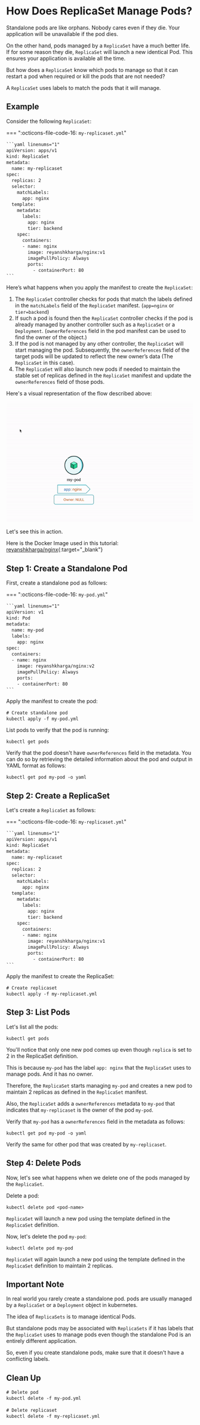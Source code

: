 # How Does ReplicaSet Manage Pods?

Standalone pods are like orphans. Nobody cares even if they die. Your application will be unavailable if the pod dies.

On the other hand, pods managed by a `ReplicaSet` have a much better life. If for some reason they die, `ReplicaSet` will launch a new identical Pod. This ensures your application is available all the time.

But how does a `ReplicaSet` know which pods to manage so that it can restart a pod when required or kill the pods that are not needed?

A `ReplicaSet` uses labels to match the pods that it will manage.

## Example

Consider the following `ReplicaSet`:

=== ":octicons-file-code-16: `my-replicaset.yml`"

    ```yaml linenums="1"
    apiVersion: apps/v1
    kind: ReplicaSet
    metadata:
      name: my-replicaset
    spec:
      replicas: 2
      selector:
        matchLabels:
          app: nginx
      template:
        metadata:
          labels:
            app: nginx
            tier: backend
        spec:
          containers:
          - name: nginx
            image: reyanshkharga/nginx:v1
            imagePullPolicy: Always
            ports:
              - containerPort: 80
    ```


Here’s what happens when you apply the manifest to create the `ReplicaSet`:

1. The `ReplicaSet` controller checks for pods that match the labels defined in the `matchLabels` field of the `ReplicaSet` manifest. (`app=nginx` or `tier=backend`)
2. If such a pod is found then the `ReplicaSet` controller checks if the pod is already managed by another controller such as a `ReplicaSet` or a `Deployment`. (`ownerReferences` field in the pod manifest can be used to find the owner of the object.)
3. If the pod is not managed by any other controller, the `ReplicaSet` will start managing the pod. Subsequently, the `ownerReferences` field of the target pods will be updated to reflect the new owner’s data (The `ReplicaSet` in this case).
4. The `ReplicaSet` will also launch new pods if needed to maintain the stable set of replicas defined in the `ReplicaSet` manifest and update the `ownerReferences` field of those pods.

Here's a visual representation of the flow described above:

<p align="left">
    <img src="../../../..//assets/eks-course-images/replicaset/how-does-replicaset-manage-pods.gif" alt="How Does ReplicaSet Mange Pods?" width="500" />
</p>

Let's see this in action.

Here is the Docker Image used in this tutorial: [reyanshkharga/nginx]{:target="_blank"}


## Step 1: Create a Standalone Pod

First, create a standalone pod as follows:

=== ":octicons-file-code-16: `my-pod.yml`"

    ```yaml linenums="1"
    apiVersion: v1
    kind: Pod
    metadata:
      name: my-pod
      labels:
        app: nginx
    spec:
      containers:
      - name: nginx
        image: reyanshkharga/nginx:v2
        imagePullPolicy: Always
        ports:
        - containerPort: 80
    ```

Apply the manifest to create the pod:

```
# Create standalone pod
kubectl apply -f my-pod.yml
```

List pods to verify that the pod is running:

```
kubectl get pods
```

Verify that the pod doesn't have `ownerReferences` field in the metadata. You can do so by retrieving the detailed information about the pod and output in YAML format as follows:

```
kubectl get pod my-pod -o yaml
```


## Step 2: Create a ReplicaSet

Let's create a `ReplicaSet` as follows:

=== ":octicons-file-code-16: `my-replicaset.yml`"

    ```yaml linenums="1"
    apiVersion: apps/v1
    kind: ReplicaSet
    metadata:
      name: my-replicaset
    spec:
      replicas: 2
      selector:
        matchLabels:
          app: nginx
      template:
        metadata:
          labels:
            app: nginx
            tier: backend
        spec:
          containers:
          - name: nginx
            image: reyanshkharga/nginx:v1
            imagePullPolicy: Always
            ports:
              - containerPort: 80
    ```

Apply the manifest to create the ReplicaSet:

```
# Create replicaset
kubectl apply -f my-replicaset.yml
```

## Step 3: List Pods

Let's list all the pods:

```
kubectl get pods
```

You'll notice that only one new pod comes up even though `replica` is set to 2 in the ReplicaSet definition.

This is because `my-pod` has the label `app: nginx` that the `ReplicaSet` uses to manage pods. And it has no owner.

Therefore, the `ReplicaSet` starts managing `my-pod` and creates a new pod to maintain 2 replicas as defined in the `ReplicaSet` manifest.

Also, the `ReplicaSet` adds a `ownerReferences` metadata to `my-pod` that indicates that `my-replicaset` is the owner of the pod `my-pod`.

Verify that `my-pod` has a `ownerReferences` field in the metadata as follows:

```
kubectl get pod my-pod -o yaml
```

Verify the same for other pod that was created by `my-replicaset`.


## Step 4: Delete Pods

Now, let's see what happens when we delete one of the pods managed by the `ReplicaSet`.

Delete a pod:

```
kubectl delete pod <pod-name>
```

`ReplicaSet` will launch a new pod using the template defined in the `ReplicaSet` definition.

Now, let's delete the pod `my-pod`:

```
kubectl delete pod my-pod
```

`ReplicaSet` will again launch a new pod using the template defined in the `ReplicaSet` definition to maintain 2 replicas.


## Important Note

In real world you rarely create a standalone pod. pods are usually managed by a `ReplicaSet` or a `Deployment` object in kubernetes.

The idea of `ReplicaSets` is to manage identical Pods.

But standalone pods may be associated with `ReplicaSets` if it has labels that the `ReplicaSet` uses to manage pods even though the standalone Pod is an entirely different application.

So, even if you create standalone pods, make sure that it doesn't have a conflicting labels.


## Clean Up

```
# Delete pod
kubectl delete -f my-pod.yml

# Delete replicaset
kubectl delete -f my-replicaset.yml
```



<!-- Hyperlinks -->
[reyanshkharga/nginx]: https://hub.docker.com/r/reyanshkharga/nginx